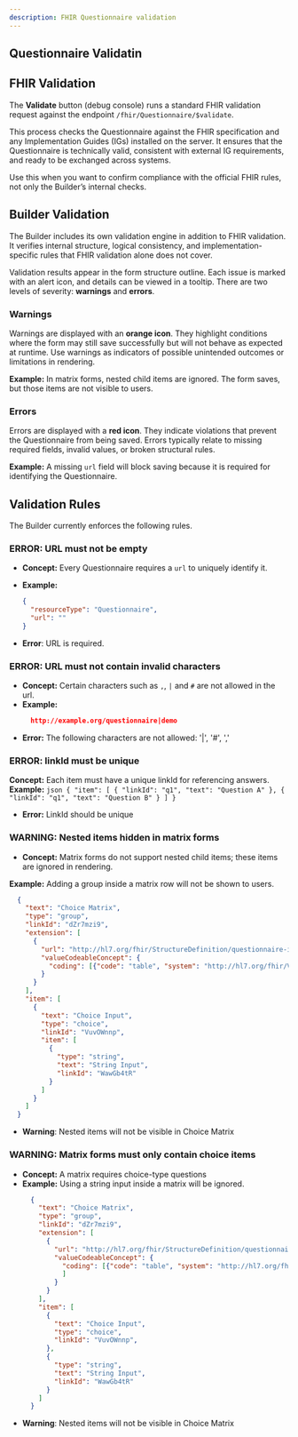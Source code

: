 ```yaml
---
description: FHIR Questionnaire validation
---
```


## Questionnaire Validatin

## FHIR Validation

The **Validate** button (debug console) runs a standard FHIR validation request against the endpoint
`/fhir/Questionnaire/$validate`.

This process checks the Questionnaire against the FHIR specification and any Implementation
Guides (IGs) installed on the server. It ensures that the Questionnaire is technically valid,
consistent with external IG requirements, and ready to be exchanged across systems.

Use this when you want to confirm compliance with the official FHIR rules, not only the
Builder’s internal checks.

## Builder Validation

The Builder includes its own validation engine in addition to FHIR validation.
It verifies internal structure, logical consistency, and implementation-specific rules
that FHIR validation alone does not cover.

Validation results appear in the form structure outline. Each issue is marked with an alert
icon, and details can be viewed in a tooltip. There are two levels of severity:
**warnings** and **errors**.

### Warnings

Warnings are displayed with an **orange icon**.
They highlight conditions where the form may still save successfully but will not behave as
expected at runtime. Use warnings as indicators of possible unintended outcomes or
limitations in rendering.

**Example:** In matrix forms, nested child items are ignored. The form saves, but those items
are not visible to users.

### Errors

Errors are displayed with a **red icon**.
They indicate violations that prevent the Questionnaire from being saved. Errors typically
relate to missing required fields, invalid values, or broken structural rules.

**Example:** A missing `url` field will block saving because it is required for identifying
the Questionnaire.

## Validation Rules

The Builder currently enforces the following rules.


### ERROR: URL must not be empty

- **Concept:** Every Questionnaire requires a `url` to uniquely identify it.
- **Example:**
  ```json
  {
    "resourceType": "Questionnaire",
    "url": ""
  }
  ```

- **Error**: URL is required.


### ERROR: URL must not contain invalid characters

- **Concept:** Certain characters such as `,`, `|` and `#` are not allowed in the url.
- **Example:**
  ```json
    http://example.org/questionnaire|demo
  ```
- **Error:** The following characters are not allowed: '|', '#', ','


### ERROR: linkId must be unique

**Concept:** Each item must have a unique linkId for referencing answers.
**Example:**
    ```json
    {
        "item": [
            { "linkId": "q1", "text": "Question A" },
            { "linkId": "q1", "text": "Question B" }
        ]
    }
    ```
- **Error:**  LinkId should be unique


### WARNING: Nested items hidden in matrix forms

- **Concept:** Matrix forms do not support nested child items; these items are ignored in rendering.

**Example:** Adding a group inside a matrix row will not be shown to users.
  ```json
    {
      "text": "Choice Matrix",
      "type": "group",
      "linkId": "dZr7mzi9",
      "extension": [
        {
          "url": "http://hl7.org/fhir/StructureDefinition/questionnaire-itemControl",
          "valueCodeableConcept": {
            "coding": [{"code": "table", "system": "http://hl7.org/fhir/ValueSet/questionnaire-item-control"}]
          }
        }
      ],
      "item": [
        {
          "text": "Choice Input",
          "type": "choice",
          "linkId": "VuvOWnnp",
          "item": [
            {
              "type": "string",
              "text": "String Input",
              "linkId": "WawGb4tR"
            }
          ]
        }
      ]
    }
  ```
- **Warning**: Nested items will not be visible in Choice Matrix


### WARNING: Matrix forms must only contain choice items

- **Concept:** A matrix requires choice-type questions
- **Example:** Using a string input inside a matrix will be ignored.
  ```json
    {
      "text": "Choice Matrix",
      "type": "group",
      "linkId": "dZr7mzi9",
      "extension": [
        {
          "url": "http://hl7.org/fhir/StructureDefinition/questionnaire-itemControl",
          "valueCodeableConcept": {
            "coding": [{"code": "table", "system": "http://hl7.org/fhir/ValueSet/questionnaire-item-control"}
            ]
          }
        }
      ],
      "item": [
        {
          "text": "Choice Input",
          "type": "choice",
          "linkId": "VuvOWnnp",
        },
        {
          "type": "string",
          "text": "String Input",
          "linkId": "WawGb4tR"
        }
      ]
    }
  ```
- **Warning**: Nested items will not be visible in Choice Matrix


<!-- - expressions should have only known linkIds -> whole Q, state between items, [breadth first pre-order] -->
<!-- - conditions should have only known linkIds, -> whole Q, state between items, [breadth first pre-order] -->
<!-- - template extractions should have only known linkIds -> whole Q, [pre-order] -->
<!-- - expressions should link only known references -> whole Q, state between items, [pre-order] -->
<!-- - FUTURE: pages should be only on top-level -> whole Q , position, state [any order] -->
